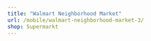 ```yaml
---
title: "Walmart Neighborhood Market"
url: /mobile/walmart-neighborhood-market-3/
shop: Supermarkt
---
```

